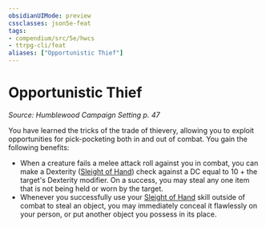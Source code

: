 ```yaml
---
obsidianUIMode: preview
cssclasses: json5e-feat
tags:
- compendium/src/5e/hwcs
- ttrpg-cli/feat
aliases: ["Opportunistic Thief"]
---
```

# Opportunistic Thief
*Source: Humblewood Campaign Setting p. 47*  

You have learned the tricks of the trade of thievery, allowing you to exploit opportunities for pick-pocketing both in and out of combat. You gain the following benefits:

- When a creature fails a melee attack roll against you in combat, you can make a Dexterity ([Sleight of Hand](/3-Mechanics/CLI/rules/skills.md#Sleight%20of%20Hand)) check against a DC equal to 10 + the target's Dexterity modifier. On a success, you may steal any one item that is not being held or worn by the target.  
- Whenever you successfully use your [Sleight of Hand](/3-Mechanics/CLI/rules/skills.md#Sleight%20of%20Hand) skill outside of combat to steal an object, you may immediately conceal it flawlessly on your person, or put another object you possess in its place.
